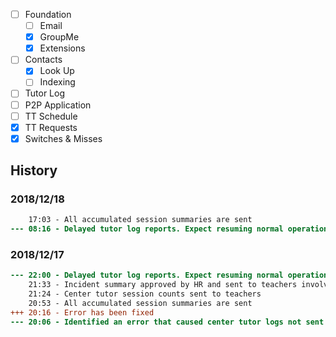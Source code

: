 - [ ] Foundation
  - [ ] Email
  - [x] GroupMe
  - [x] Extensions
- [ ] Contacts
  - [x] Look Up
  - [ ] Indexing
- [ ] Tutor Log
- [ ] P2P Application
- [ ] TT Schedule
- [x] TT Requests
- [x] Switches & Misses

## History

### 2018/12/18

```diff
    17:03 - All accumulated session summaries are sent
--- 08:16 - Delayed tutor log reports. Expect resuming normal operation by 2018/12/18 21:00
```

### 2018/12/17

```diff
--- 22:00 - Delayed tutor log reports. Expect resuming normal operation by 2018/12/18 21:00
    21:33 - Incident summary approved by HR and sent to teachers involved
    21:24 - Center tutor session counts sent to teachers
    20:53 - All accumulated session summaries are sent
+++ 20:16 - Error has been fixed
--- 20:06 - Identified an error that caused center tutor logs not sent between 2018/12/5~17
```
